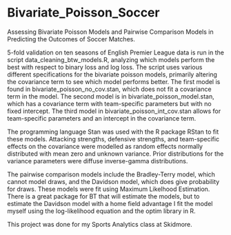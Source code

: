 # Bivariate_Poisson_Soccer
Assessing Bivariate Poisson Models and Pairwise Comparison Models in Predicting the Outcomes of Soccer Matches.

5-fold validation on ten seasons of English Premier League data is run in the script data_cleaning_btw_models.R, analyzing which models perform the best with respect to binary loss and log loss. The script uses various different specifications for the bivariate poisson models, primarily altering the covariance term to see which model performs better. The first model is found in bivariate_poisson_no_cov.stan, which does not fit a covariance term in the model. The second model is in bivariate_poisson_model.stan, which has a covariance term with team-specific parameters but with no fixed intercept. The third model in bivariate_poisson_int_cov.stan allows for team-specific parameters and an intercept in the covariance term.

The programming language Stan was used with the R package RStan to fit these models. Attacking strengths, defensive strengths, and team-specific effects on the covariance were modelled as random effects normally distributed with mean zero and unknown variance. Prior distributions for the variance parameters were diffuse inverse-gamma distributions.

The pairwise comparison models include the Bradley-Terry model, which cannot model draws, and the Davidson model, which does give probability for draws. These models were fit using Maximum Likelhood Estimation. There is a great package for BT that will estimate the models, but to estimate the Davidson model with a home field advantage I fit the model myself using the log-likelihood equation and the optim library in R.

This project was done for my Sports Analytics class at Skidmore.
